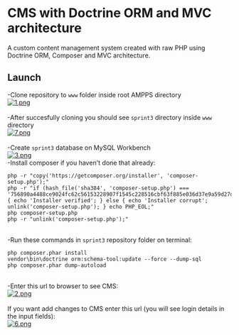 # CMS with Doctrine ORM and MVC architecture

A custom content management system created with raw PHP using Doctrine ORM, Composer and MVC architecture.

## Launch

-Clone repository to `www` folder inside root AMPPS directory\
[![1.png](https://i.postimg.cc/5Nw1Xz4d/1.png)](https://postimg.cc/1f5bTfVJ)\
\
-After succesfully cloning you should see `sprint3` directory inside `www` directory\
[![7.png](https://i.postimg.cc/SsfZGdjC/7.png)](https://postimg.cc/1n4cmpG3)\
\
-Create `sprint3` database on MySQL Workbench\
[![3.png](https://i.postimg.cc/6pF1NjZd/3.png)](https://postimg.cc/sM9JYJwX)
\
-Install composer if you haven't done that already:
```
php -r "copy('https://getcomposer.org/installer', 'composer-setup.php');"
php -r "if (hash_file('sha384', 'composer-setup.php') === '756890a4488ce9024fc62c56153228907f1545c228516cbf63f885e036d37e9a59d27d63f46af1d4d07ee0f76181c7d3') { echo 'Installer verified'; } else { echo 'Installer corrupt'; unlink('composer-setup.php'); } echo PHP_EOL;"
php composer-setup.php
php -r "unlink('composer-setup.php');"
```
\
-Run these commands in `sprint3` repository folder on terminal:
```
php composer.phar install
vendor\bin\doctrine orm:schema-tool:update --force --dump-sql
php composer.phar dump-autoload
```
\
-Enter this url to browser to see CMS:\
[![2.png](https://i.postimg.cc/fT98f7py/2.png)](https://postimg.cc/SJmLy9yb)\
\
If you want add changes to CMS enter this url (you will see login details in the input fields):\
[![6.png](https://i.postimg.cc/zvP4HJyQ/6.png)](https://postimg.cc/rRxfv2CG)

